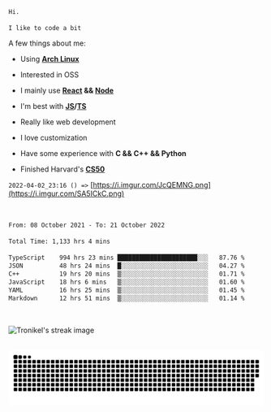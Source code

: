 ```
Hi.

I like to code a bit
```

A few things about me:

-   Using **[Arch Linux](https://archlinux.org/)**

-   Interested in OSS

-   I mainly use **[React](https://reactjs.org/) && [Node](https://nodejs.org/en/)**

-   I'm best with **[JS](https://www.javascript.com/)/[TS](https://www.typescriptlang.org/)**

-   Really like web development

-   I love customization

-   Have some experience with **C && C++ && Python**

-   Finished Harvard's **[CS50](https://cs50.harvard.edu)**

`2022-04-02_23:16 () =>` [https://i.imgur.com/JcQEMNG.png](https://i.imgur.com/SA5ICkC.png)

<br>

<!--START_SECTION:waka-->

```text
From: 08 October 2021 - To: 21 October 2022

Total Time: 1,133 hrs 4 mins

TypeScript    994 hrs 23 mins ██████████████████████░░░   87.76 %
JSON          48 hrs 24 mins  █░░░░░░░░░░░░░░░░░░░░░░░░   04.27 %
C++           19 hrs 20 mins  ▒░░░░░░░░░░░░░░░░░░░░░░░░   01.71 %
JavaScript    18 hrs 6 mins   ▒░░░░░░░░░░░░░░░░░░░░░░░░   01.60 %
YAML          16 hrs 25 mins  ▒░░░░░░░░░░░░░░░░░░░░░░░░   01.45 %
Markdown      12 hrs 51 mins  ▒░░░░░░░░░░░░░░░░░░░░░░░░   01.14 %
```

<!--END_SECTION:waka-->

<br>

<p><img align="center" src="https://github-readme-streak-stats.herokuapp.com/?user=Tronikelis&theme=dark" alt="Tronikel's streak image" /></p>

<br>

<img title="" src="https://raw.githubusercontent.com/Tronikelis/Tronikelis/output/github-contribution-grid-snake.svg" alt="very cool snake thingey" data-align="left">

